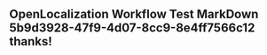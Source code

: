 <properties
ms.topic="hero-topic"
ms.test1="hero-topic"
ms.test2="test"/>


## OpenLocalization Workflow Test MarkDown 5b9d3928-47f9-4d07-8cc9-8e4ff7566c12 thanks!



<!--HONumber=Aug16_HO5-->


